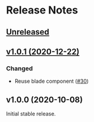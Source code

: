 # Release Notes

## [Unreleased](https://github.com/laravel/breeze/compare/v1.0.1...master)


## [v1.0.1 (2020-12-22)](https://github.com/laravel/breeze/compare/v1.0.0...v1.0.1)

### Changed
- Reuse blade component ([#30](https://github.com/laravel/breeze/pull/30))


## v1.0.0 (2020-10-08)

Initial stable release.
